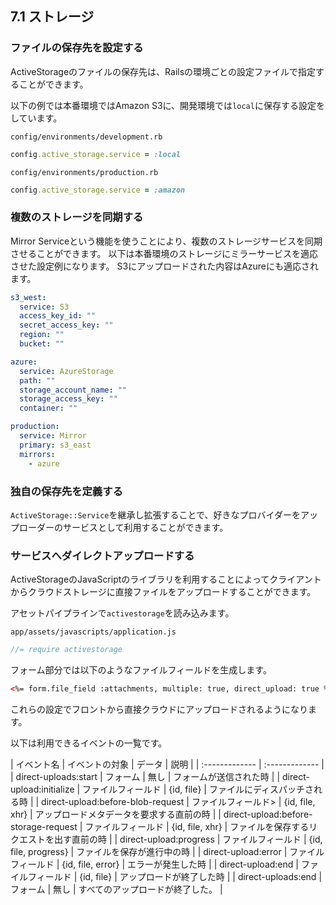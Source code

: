 ## 7.1 ストレージ

### ファイルの保存先を設定する

ActiveStorageのファイルの保存先は、Railsの環境ごとの設定ファイルで指定することができます。

以下の例では本番環境ではAmazon S3に、開発環境では`local`に保存する設定をしています。

`config/environments/development.rb`
```ruby
config.active_storage.service = :local
```

`config/environments/production.rb`
```ruby
config.active_storage.service = :amazon
```

### 複数のストレージを同期する

Mirror Serviceという機能を使うことにより、複数のストレージサービスを同期させることができます。
以下は本番環境のストレージにミラーサービスを適応させた設定例になります。
S3にアップロードされた内容はAzureにも適応されます。

```YAML
s3_west:
  service: S3
  access_key_id: ""
  secret_access_key: ""
  region: ""
  bucket: ""

azure:
  service: AzureStorage
  path: ""
  storage_account_name: ""
  storage_access_key: ""
  container: ""

production:
  service: Mirror
  primary: s3_east
  mirrors:
    - azure
```

### 独自の保存先を定義する

`ActiveStorage::Service`を継承し拡張することで、好きなプロバイダーをアップローダーのサービスとして利用することができます。

### サービスへダイレクトアップロードする

ActiveStorageのJavaScriptのライブラリを利用することによってクライアントからクラウドストレージに直接ファイルをアップロードすることができます。

アセットパイプラインで`activestorage`を読み込みます。

`app/assets/javascripts/application.js`
```javascript
//= require activestorage
```

フォーム部分では以下のようなファイルフィールドを生成します。

```HTML
<%= form.file_field :attachments, multiple: true, direct_upload: true %>
```

これらの設定でフロントから直接クラウドにアップロードされるようになります。

以下は利用できるイベントの一覧です。

| イベント名 | イベントの対象 | データ | 説明 |
| :------------- | :------------- |
| direct-uploads:start | フォーム | 無し | フォームが送信された時 |
| direct-upload:initialize | ファイルフィールド | {id, file} | ファイルにディスパッチされる時 |
| direct-upload:before-blob-request | ファイルフィールド> | {id, file, xhr} | アップロードメタデータを要求する直前の時 |
| direct-upload:before-storage-request | ファイルフィールド | {id, file, xhr} | ファイルを保存するリクエストを出す直前の時 |
| direct-upload:progress | ファイルフィールド | {id, file, progress} | ファイルを保存が進行中の時 |
| direct-upload:error | ファイルフィールド | {id, file, error} | エラーが発生した時 |
| direct-upload:end | ファイルフィールド | {id, file} | アップロードが終了した時 |
| direct-uploads:end | フォーム | 無し | すべてのアップロードが終了した。 |

